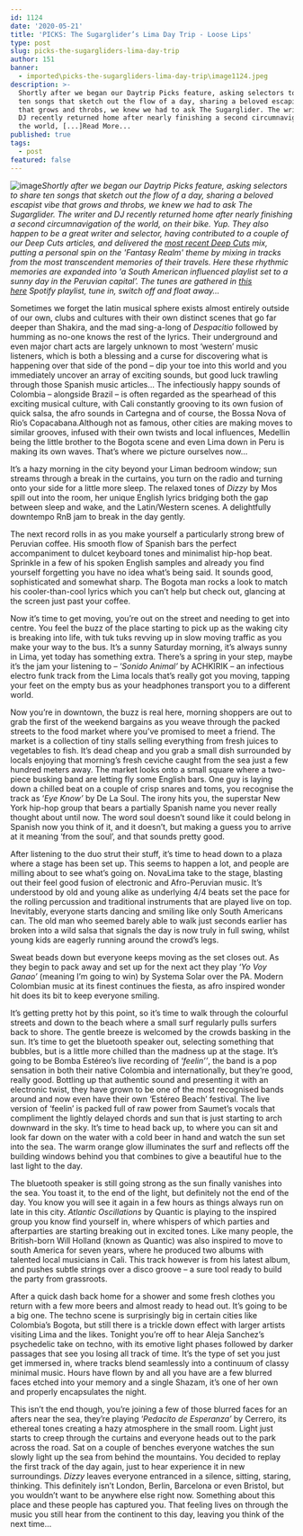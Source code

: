 ```yaml
---
id: 1124
date: '2020-05-21'
title: 'PICKS: The Sugarglider’s Lima Day Trip - Loose Lips'
type: post
slug: picks-the-sugargliders-lima-day-trip
author: 151
banner:
  - imported\picks-the-sugargliders-lima-day-trip\image1124.jpeg
description: >-
  Shortly after we began our Daytrip Picks feature, asking selectors to share
  ten songs that sketch out the flow of a day, sharing a beloved escapist vibe
  that grows and throbs, we knew we had to ask The Sugarglider. The writer and
  DJ recently returned home after nearly finishing a second circumnavigation of
  the world, [...]Read More...
published: true
tags:
  - post
featured: false
---
```

![image](../imported\picks-the-sugargliders-lima-day-trip\image1124.jpeg)_Shortly after we began our Daytrip Picks feature, asking selectors to share ten songs that sketch out the flow of a day, sharing a beloved escapist vibe that grows and throbs, we knew we had to ask The Sugarglider. The writer and DJ recently returned home after nearly finishing a second circumnavigation of the world, on their bike. Yup. They also happen to be a great writer and selector, having contributed to a couple of our Deep Cuts articles, and delivered the_ [_most recent Deep Cuts_](http://loose-lips.co.uk/blog/fantasy-realm) _mix, putting a personal spin on the 'Fantasy Realm' theme by mixing in tracks from the most transcendent memories of their travels. Here these rhythmic memories are expanded into 'a South American influenced playlist set to a sunny day in the Peruvian capital’. The tunes are gathered in_ [_this here_](https://open.spotify.com/playlist/3mfZZuzEVMHUOFBWpDdPX1?si=XzpQ-_ddRayZh99j2ZrSQw) _Spotify playlist, tune in, switch off and float away…_

Sometimes we forget the latin musical sphere exists almost entirely outside of our own, clubs and cultures with their own distinct scenes that go far deeper than Shakira, and the mad sing-a-long of _Despacitio_ followed by humming as no-one knows the rest of the lyrics. Their underground and even major chart acts are largely unknown to most ‘western’ music listeners, which is both a blessing and a curse for discovering what is happening over that side of the pond – dip your toe into this world and you immediately uncover an array of exciting sounds, but good luck trawling through those Spanish music articles… The infectiously happy sounds of Colombia – alongside Brazil – is often regarded as the spearhead of this exciting musical culture, with Cali constantly grooving to its own fusion of quick salsa, the afro sounds in Cartegna and of course, the Bossa Nova of Rio’s Copacabana.Although not as famous, other cities are making moves to similar grooves, infused with their own twists and local influences, Medellin being the little brother to the Bogota scene and even Lima down in Peru is making its own waves. That’s where we picture ourselves now… 

It’s a hazy morning in the city beyond your Liman bedroom window; sun streams through a break in the curtains, you turn on the radio and turning onto your side for a little more sleep. The relaxed tones of _Dizzy_ by Mos spill out into the room, her unique English lyrics bridging both the gap between sleep and wake, and the Latin/Western scenes. A delightfully downtempo RnB jam to break in the day gently.

The next record rolls in as you make yourself a particularly strong brew of Peruvian coffee. His smooth flow of Spanish bars the perfect accompaniment to dulcet keyboard tones and minimalist hip-hop beat. Sprinkle in a few of his spoken English samples and already you find yourself forgetting you have no idea what’s being said. It sounds good, sophisticated and somewhat sharp. The Bogota man rocks a look to match his cooler-than-cool lyrics which you can’t help but check out, glancing at the screen just past your coffee. 

Now it’s time to get moving, you’re out on the street and needing to get into centre. You feel the buzz of the place starting to pick up as the waking city is breaking into life, with tuk tuks revving up in slow moving traffic as you make your way to the bus. It’s a sunny Saturday morning, it’s always sunny in Lima, yet today has something extra. There’s a spring in your step, maybe it’s the jam your listening to – ‘_Sonido Animal’_ by ACHKIRIK – an infectious electro funk track from the Lima locals that’s really got you moving, tapping your feet on the empty bus as your headphones transport you to a different world. 

Now you’re in downtown, the buzz is real here, morning shoppers are out to grab the first of the weekend bargains as you weave through the packed streets to the food market where you’ve promised to meet a friend. The market is a collection of tiny stalls selling everything from fresh juices to vegetables to fish. It’s dead cheap and you grab a small dish surrounded by locals enjoying that morning’s fresh ceviche caught from the sea just a few hundred meters away. The market looks onto a small square where a two-piece busking band are letting fly some English bars. One guy is laying down a chilled beat on a couple of crisp snares and toms, you recognise the track as ‘_Eye Know’_ by De La Soul. The irony hits you, the superstar New York hip-hop group that bears a partially Spanish name you never really thought about until now. The word soul doesn’t sound like it could belong in Spanish now you think of it, and it doesn’t, but making a guess you to arrive at it meaning ‘from the soul’, and that sounds pretty good. 

After listening to the duo strut their stuff, it’s time to head down to a plaza where a stage has been set up. This seems to happen a lot, and people are milling about to see what’s going on. NovaLima take to the stage, blasting out their feel good fusion of electronic and Afro-Peruvian music. It’s understood by old and young alike as underlying 4/4 beats set the pace for the rolling percussion and traditional instruments that are played live on top. Inevitably, everyone starts dancing and smiling like only South Americans can. The old man who seemed barely able to walk just seconds earlier has broken into a wild salsa that signals the day is now truly in full swing, whilst young kids are eagerly running around the crowd’s legs. 

Sweat beads down but everyone keeps moving as the set closes out. As they begin to pack away and set up for the next act they play ‘_Yo Voy Ganao’_ (meaning I’m going to win) by Systema Solar over the PA. Modern Colombian music at its finest continues the fiesta, as afro inspired wonder hit does its bit to keep everyone smiling. 

It’s getting pretty hot by this point, so it’s time to walk through the colourful streets and down to the beach where a small surf regularly pulls surfers back to shore. The gentle breeze is welcomed by the crowds basking in the sun. It’s time to get the bluetooth speaker out, selecting something that bubbles, but is a little more chilled than the madness up at the stage. It’s going to be Bomba Estéreo’s live recording of ‘_feelin’’_, the band is a pop sensation in both their native Colombia and internationally, but they’re good, really good. Bottling up that authentic sound and presenting it with an electronic twist, they have grown to be one of the most recognised bands around and now even have their own ‘Estéreo Beach’ festival. The live version of ‘feelin’ is packed full of raw power from Saumet’s vocals that compliment the lightly delayed chords and sun that is just starting to arch downward in the sky. It’s time to head back up, to where you can sit and look far down on the water with a cold beer in hand and watch the sun set into the sea. The warm orange glow illuminates the surf and reflects off the building windows behind you that combines to give a beautiful hue to the last light to the day.

The bluetooth speaker is still going strong as the sun finally vanishes into the sea. You toast it, to the end of the light, but definitely not the end of the day. You know you will see it again in a few hours as things always run on late in this city. _Atlantic Oscillations_ by Quantic is playing to the inspired group you know find yourself in, where whispers of which parties and afterparties are starting breaking out in excited tones. Like many people, the British-born Will Holland (known as Quantic) was also inspired to move to south America for seven years, where he produced two albums with talented local musicians in Cali. This track however is from his latest album, and pushes subtle strings over a disco groove – a sure tool ready to build the party from grassroots.

After a quick dash back home for a shower and some fresh clothes you return with a few more beers and almost ready to head out. It’s going to be a big one. The techno scene is surprisingly big in certain cities like Colombia’s Bogota, but still there is a trickle down effect with larger artists visiting Lima and the likes. Tonight you’re off to hear Aleja Sanchez’s psychedelic take on techno, with its emotive light phases followed by darker passages that see you losing all track of time. It’s the type of set you just get immersed in, where tracks blend seamlessly into a continuum of classy minimal music. Hours have flown by and all you have are a few blurred faces etched into your memory and a single Shazam, it’s one of her own and properly encapsulates the night. 

This isn’t the end though, you’re joining a few of those blurred faces for an afters near the sea, they’re playing ‘_Pedacito de Esperanza’_ by Cerrero, its ethereal tones creating a hazy atmosphere in the small room. Light just starts to creep through the curtains and everyone heads out to the park across the road. Sat on a couple of benches everyone watches the sun slowly light up the sea from behind the mountains. You decided to replay the first track of the day again, just to hear experience it in new surroundings. _Dizzy_ leaves everyone entranced in a silence, sitting, staring, thinking. This definitely isn’t London, Berlin, Barcelona or even Bristol, but you wouldn’t want to be anywhere else right now. Something about this place and these people has captured you. That feeling lives on through the music you still hear from the continent to this day, leaving you think of the next time…
